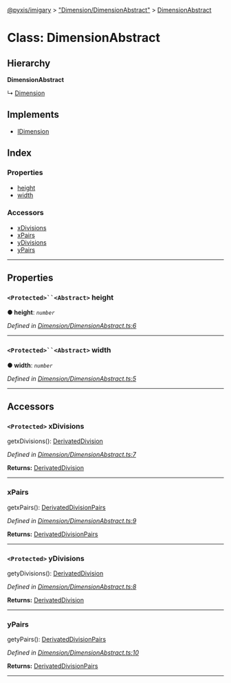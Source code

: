 [@pyxis/imigary](../README.md) > ["Dimension/DimensionAbstract"](../modules/_dimension_dimensionabstract_.md) > [DimensionAbstract](../classes/_dimension_dimensionabstract_.dimensionabstract.md)

# Class: DimensionAbstract

## Hierarchy

**DimensionAbstract**

↳  [Dimension](_dimension_dimension_.dimension.md)

## Implements

* [IDimension](../interfaces/_dimension_types_.idimension.md)

## Index

### Properties

* [height](_dimension_dimensionabstract_.dimensionabstract.md#height)
* [width](_dimension_dimensionabstract_.dimensionabstract.md#width)

### Accessors

* [xDivisions](_dimension_dimensionabstract_.dimensionabstract.md#xdivisions)
* [xPairs](_dimension_dimensionabstract_.dimensionabstract.md#xpairs)
* [yDivisions](_dimension_dimensionabstract_.dimensionabstract.md#ydivisions)
* [yPairs](_dimension_dimensionabstract_.dimensionabstract.md#ypairs)

---

## Properties

<a id="height"></a>

### `<Protected>``<Abstract>` height

**● height**: *`number`*

*Defined in [Dimension/DimensionAbstract.ts:6](https://github.com/creaux/pyxis/blob/10b280f/packages/imigary/src/Dimension/DimensionAbstract.ts#L6)*

___
<a id="width"></a>

### `<Protected>``<Abstract>` width

**● width**: *`number`*

*Defined in [Dimension/DimensionAbstract.ts:5](https://github.com/creaux/pyxis/blob/10b280f/packages/imigary/src/Dimension/DimensionAbstract.ts#L5)*

___

## Accessors

<a id="xdivisions"></a>

### `<Protected>` xDivisions

getxDivisions(): [DerivatedDivision](../modules/_division_types_.md#derivateddivision)

*Defined in [Dimension/DimensionAbstract.ts:7](https://github.com/creaux/pyxis/blob/10b280f/packages/imigary/src/Dimension/DimensionAbstract.ts#L7)*

**Returns:** [DerivatedDivision](../modules/_division_types_.md#derivateddivision)

___
<a id="xpairs"></a>

###  xPairs

getxPairs(): [DerivatedDivisionPairs](../modules/_division_types_.md#derivateddivisionpairs)

*Defined in [Dimension/DimensionAbstract.ts:9](https://github.com/creaux/pyxis/blob/10b280f/packages/imigary/src/Dimension/DimensionAbstract.ts#L9)*

**Returns:** [DerivatedDivisionPairs](../modules/_division_types_.md#derivateddivisionpairs)

___
<a id="ydivisions"></a>

### `<Protected>` yDivisions

getyDivisions(): [DerivatedDivision](../modules/_division_types_.md#derivateddivision)

*Defined in [Dimension/DimensionAbstract.ts:8](https://github.com/creaux/pyxis/blob/10b280f/packages/imigary/src/Dimension/DimensionAbstract.ts#L8)*

**Returns:** [DerivatedDivision](../modules/_division_types_.md#derivateddivision)

___
<a id="ypairs"></a>

###  yPairs

getyPairs(): [DerivatedDivisionPairs](../modules/_division_types_.md#derivateddivisionpairs)

*Defined in [Dimension/DimensionAbstract.ts:10](https://github.com/creaux/pyxis/blob/10b280f/packages/imigary/src/Dimension/DimensionAbstract.ts#L10)*

**Returns:** [DerivatedDivisionPairs](../modules/_division_types_.md#derivateddivisionpairs)

___

